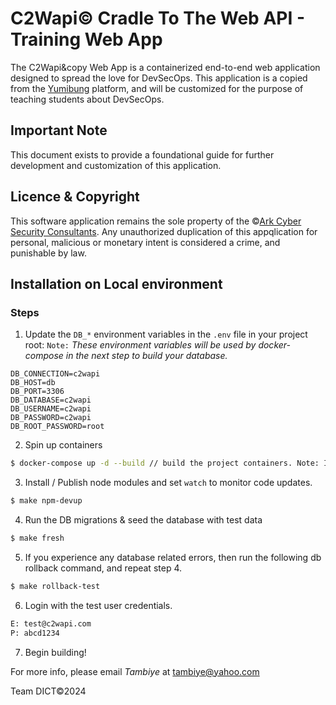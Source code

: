 # C2Wapi&copy; Cradle To The Web API - Training Web App

The C2Wapi&copy Web App is a containerized end-to-end web application designed to spread the love for DevSecOps.
This application is a copied from the [Yumibung](https://github.com/DintogaeSpiritEagle/yumibung) platform, and will be customized for the purpose of teaching students about DevSecOps.

## Important Note
This document exists to provide a foundational guide for further development and customization of this application.

## Licence & Copyright
This software application remains the sole property of the &copy;[Ark Cyber Security Consultants](https://www.arkcybersecurityconsultants.com).
Any unauthorized duplication of this appqlication for personal, malicious or monetary intent is considered a crime, and punishable by law.

## Installation on Local environment
### Steps
1. Update the `DB_*` environment variables in the `.env` file in your project root:
`Note:` _These environment variables will be used by docker-compose in the next step to build your database._
```
DB_CONNECTION=c2wapi
DB_HOST=db
DB_PORT=3306
DB_DATABASE=c2wapi
DB_USERNAME=c2wapi
DB_PASSWORD=c2wapi
DB_ROOT_PASSWORD=root
``` 
2. Spin up containers
```bash
$ docker-compose up -d --build // build the project containers. Note: In Dev, run once or everytime the containers need to be respawned.
```
3. Install / Publish node modules and set `watch` to monitor code updates.
```bash
$ make npm-devup
```
4. Run the DB migrations & seed the database with test data
```bash
$ make fresh
```
5. If you experience any database related errors, then run the following db rollback command, and repeat step 4.
```bash
$ make rollback-test
```
6. Login with the test user credentials.
```bash
E: test@c2wapi.com
P: abcd1234
````
7. Begin building!

For more info, please email _Tambiye_ at tambiye@yahoo.com

Team DICT&copy;2024
